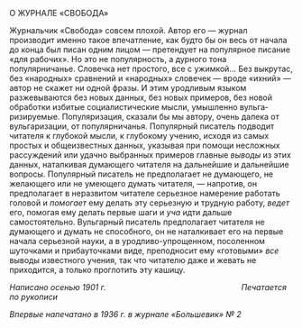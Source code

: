 О ЖУРНАЛЕ «СВОБОДА»

Журнальчик «Свобода» совсем плохой. Автор его — журнал производит именно такое впечатление, как будто бы он весь от начала до конца был писан одним лицом — претендует на популярное писание «для рабочих». Но это не популярность, а дурного тона популярничанье. Словечка нет простого, все с ужимкой... Без выкрутас, без «на­родных» сравнений и «народных» словечек — вроде «ихний» — автор не скажет ни одной фразы. И этим уродливым языком разжевываются без новых данных, без новых примеров, без новой обработки избитые социалистические мысли, умышленно вульга­ризируемые. Популяризация, сказали бы мы автору, очень далека от вульгаризации, от популярничанья. Популярный писатель подводит читателя к глубокой мысли, к глубо­кому учению, исходя из самых простых и общеизвестных данных, указывая при помо­щи несложных рассуждений или удачно выбранных примеров главные _выводы_ из этих данных, наталкивая думающего читателя на дальнейшие и дальнейшие вопросы. Попу­лярный писатель не предполагает не думающего, не желающего или не умеющего ду­мать читателя, — напротив, он предполагает в неразвитом читателе серьезное намере­ние работать головой и _помогает_ ему делать эту серьезную и трудную работу, _ведет_ его, помогая ему делать первые шаги и _уча_ идти дальше самостоятельно. Вульгарный писатель предполагает читателя не думающего и думать не способного, он не наталкивает его на первые начала серьезной науки, а в уродливо-упрощенном, посо­ленном шуточками и прибауточками виде, преподносит ему «готовыми» _все_ выводы известного учения, так что читателю даже и жевать не приходится, а только проглотить эту кашицу.

_Написано осенью 1901 г.                                                             Печатается по рукописи_

_Впервые напечатано в 1936 г. в журнале «Большевик» № 2_